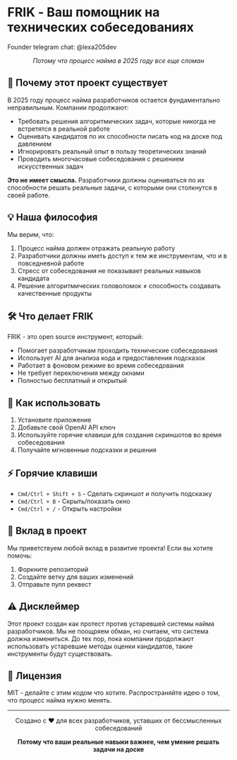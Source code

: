 # FRIK - Ваш помощник на технических собеседованиях

Founder telegram chat: @lexa205dev

<div align="center">
  <p><em>Потому что процесс найма в 2025 году все еще сломан</em></p>
</div>

## 🤔 Почему этот проект существует

В 2025 году процесс найма разработчиков остается фундаментально неправильным. Компании продолжают:

- Требовать решения алгоритмических задач, которые никогда не встретятся в реальной работе
- Оценивать кандидатов по их способности писать код на доске под давлением
- Игнорировать реальный опыт в пользу теоретических знаний
- Проводить многочасовые собеседования с решением искусственных задач

**Это не имеет смысла.** Разработчики должны оцениваться по их способности решать реальные задачи, с которыми они столкнутся в своей работе.

## 💡 Наша философия

Мы верим, что:

1. Процесс найма должен отражать реальную работу
2. Разработчики должны иметь доступ к тем же инструментам, что и в повседневной работе
3. Стресс от собеседования не показывает реальных навыков кандидата
4. Решение алгоритмических головоломок ≠ способность создавать качественные продукты

## 🛠 Что делает FRIK

FRIK - это open source инструмент, который:

- Помогает разработчикам проходить технические собеседования
- Использует AI для анализа кода и предоставления подсказок
- Работает в фоновом режиме во время собеседования
- Не требует переключения между окнами
- Полностью бесплатный и открытый

## 🚀 Как использовать

1. Установите приложение
2. Добавьте свой OpenAI API ключ
3. Используйте горячие клавиши для создания скриншотов во время собеседования
4. Получайте мгновенные подсказки и решения

## ⚡️ Горячие клавиши

- `Cmd/Ctrl + Shift + S` - Сделать скриншот и получить подсказку
- `Cmd/Ctrl + B` - Скрыть/показать окно
- `Cmd/Ctrl + /` - Открыть настройки

## 🤝 Вклад в проект

Мы приветствуем любой вклад в развитие проекта! Если вы хотите помочь:

1. Форкните репозиторий
2. Создайте ветку для ваших изменений
3. Отправьте пулл реквест

## ⚠️ Дисклеймер

Этот проект создан как протест против устаревшей системы найма разработчиков. Мы не поощряем обман, но считаем, что система должна измениться. До тех пор, пока компании продолжают использовать устаревшие методы оценки кандидатов, такие инструменты будут существовать.

## 📝 Лицензия

MIT - делайте с этим кодом что хотите. Распространяйте идею о том, что процесс найма нужно менять.

---

<div align="center">
  <p>Создано с ❤️ для всех разработчиков, уставших от бессмысленных собеседований</p>
  <p><strong>Потому что ваши реальные навыки важнее, чем умение решать задачи на доске</strong></p>
</div>
